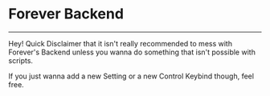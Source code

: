 # Forever Backend

---

Hey! Quick Disclaimer that it isn't really recommended to mess with Forever's Backend unless you wanna do something that isn't possible with scripts.

If you just wanna add a new Setting or a new Control Keybind though, feel free.